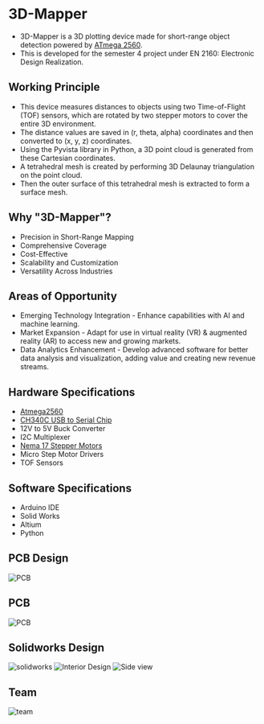 # 3D-Mapper 
* 3D-Mapper is a 3D plotting device made for short-range object detection powered by [ATmega 2560](https://github.com/LasithaAmarasinghe/3D-Mapper/blob/main/data%20sheets/ATMEGA2560.PDF).
* This is developed for the semester 4 project under EN 2160: Electronic Design Realization.

## Working Principle 

* This device measures distances to objects using two Time-of-Flight (TOF) sensors, which are rotated by two stepper motors to cover the entire 3D environment.
* The distance values are saved in (r, theta, alpha) coordinates and then converted to (x, y, z) coordinates.
* Using the Pyvista library in Python, a 3D point cloud is generated from these Cartesian coordinates. 
* A tetrahedral mesh is created by performing 3D Delaunay triangulation on the point cloud.
* Then the outer surface of this tetrahedral mesh is extracted to form a surface mesh.

## Why "3D-Mapper"?

* Precision in Short-Range Mapping
* Comprehensive Coverage
* Cost-Effective
* Scalability and Customization
* Versatility Across Industries

## Areas of Opportunity

* Emerging Technology Integration - Enhance capabilities with AI and machine learning.
* Market Expansion - Adapt for use in virtual reality (VR) & augmented reality (AR) to access new and growing markets.
* Data Analytics Enhancement - Develop advanced software for better data analysis and visualization, adding value and creating new revenue streams.

## Hardware Specifications

* [Atmega2560](https://github.com/LasithaAmarasinghe/3D-Mapper/blob/main/data%20sheets/ATMEGA2560.PDF)
* [CH340C USB to Serial Chip](https://github.com/LasithaAmarasinghe/3D-Mapper/blob/main/data%20sheets/CH340C%20USB%20to%20serial%20chip.PDF)
* 12V to 5V Buck Converter
* I2C Multiplexer
* [Nema 17 Stepper Motors](https://github.com/LasithaAmarasinghe/3D-Mapper/blob/main/data%20sheets/NEMA17%20Stepper%20Motor.PDF)
* Micro Step Motor Drivers
* TOF Sensors

## Software Specifications

* Arduino IDE
* Solid Works
* Altium
* Python 

## PCB Design

![PCB](https://github.com/LasithaAmarasinghe/3D-Mapper/assets/106037441/d7e6ce52-1c89-4154-8b88-37388692e56b)

## PCB 

![PCB](https://github.com/LasithaAmarasinghe/3D-Mapper/assets/106037441/e6a24d2e-6db5-4a9c-af80-d481695acf72)

## Solidworks Design

![solidworks](https://github.com/LasithaAmarasinghe/3D-Mapper/assets/106037441/f35719a4-a017-4c51-9a2d-e31d81bae907)
![Interior Design](https://github.com/LasithaAmarasinghe/3D-Mapper/assets/106037441/f78155a7-3207-4334-bf99-9af56c6035ed)
![Side view](https://github.com/LasithaAmarasinghe/3D-Mapper/assets/106037441/9bda0ceb-6ee5-47a1-a3ce-7c367c91f589)

## Team

![team](https://github.com/LasithaAmarasinghe/3D-Mapper/assets/106037441/35031685-0640-4157-9b0c-df699e6310eb)
